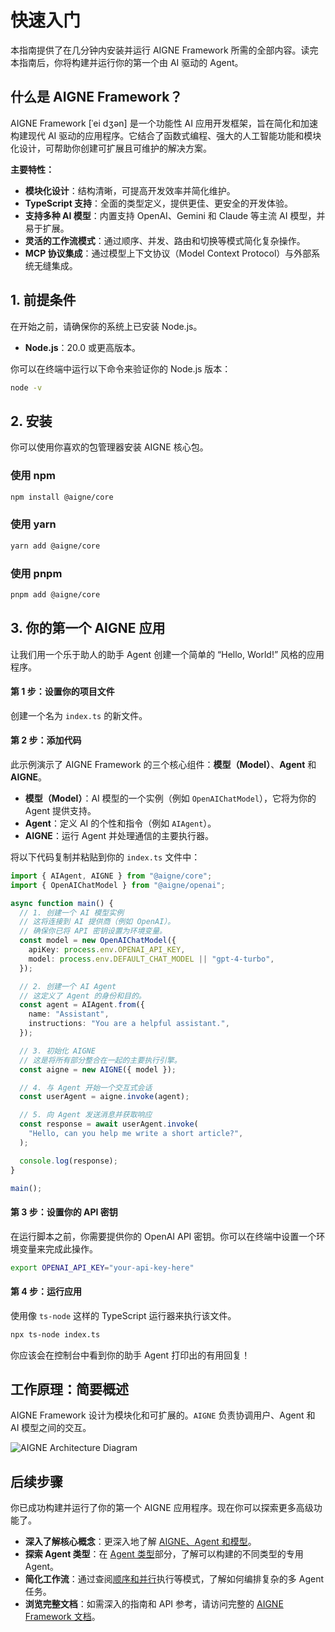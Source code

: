 # 快速入门

本指南提供了在几分钟内安装并运行 AIGNE Framework 所需的全部内容。读完本指南后，你将构建并运行你的第一个由 AI 驱动的 Agent。

## 什么是 AIGNE Framework？

AIGNE Framework [ˈei dʒən] 是一个功能性 AI 应用开发框架，旨在简化和加速构建现代 AI 驱动的应用程序。它结合了函数式编程、强大的人工智能功能和模块化设计，可帮助你创建可扩展且可维护的解决方案。

**主要特性：**

*   **模块化设计**：结构清晰，可提高开发效率并简化维护。
*   **TypeScript 支持**：全面的类型定义，提供更佳、更安全的开发体验。
*   **支持多种 AI 模型**：内置支持 OpenAI、Gemini 和 Claude 等主流 AI 模型，并易于扩展。
*   **灵活的工作流模式**：通过顺序、并发、路由和切换等模式简化复杂操作。
*   **MCP 协议集成**：通过模型上下文协议（Model Context Protocol）与外部系统无缝集成。

## 1. 前提条件

在开始之前，请确保你的系统上已安装 Node.js。

*   **Node.js**：20.0 或更高版本。

你可以在终端中运行以下命令来验证你的 Node.js 版本：

```bash
node -v
```

## 2. 安装

你可以使用你喜欢的包管理器安装 AIGNE 核心包。

### 使用 npm

```bash
npm install @aigne/core
```

### 使用 yarn

```bash
yarn add @aigne/core
```

### 使用 pnpm

```bash
pnpm add @aigne/core
```

## 3. 你的第一个 AIGNE 应用

让我们用一个乐于助人的助手 Agent 创建一个简单的 “Hello, World!” 风格的应用程序。

#### 第 1 步：设置你的项目文件

创建一个名为 `index.ts` 的新文件。

#### 第 2 步：添加代码

此示例演示了 AIGNE Framework 的三个核心组件：**模型（Model）**、**Agent** 和 **AIGNE**。

*   **模型（Model）**：AI 模型的一个实例（例如 `OpenAIChatModel`），它将为你的 Agent 提供支持。
*   **Agent**：定义 AI 的个性和指令（例如 `AIAgent`）。
*   **AIGNE**：运行 Agent 并处理通信的主要执行器。

将以下代码复制并粘贴到你的 `index.ts` 文件中：

```typescript
import { AIAgent, AIGNE } from "@aigne/core";
import { OpenAIChatModel } from "@aigne/openai";

async function main() {
  // 1. 创建一个 AI 模型实例
  // 这将连接到 AI 提供商（例如 OpenAI）。
  // 确保你已将 API 密钥设置为环境变量。
  const model = new OpenAIChatModel({
    apiKey: process.env.OPENAI_API_KEY,
    model: process.env.DEFAULT_CHAT_MODEL || "gpt-4-turbo",
  });

  // 2. 创建一个 AI Agent
  // 这定义了 Agent 的身份和目的。
  const agent = AIAgent.from({
    name: "Assistant",
    instructions: "You are a helpful assistant.",
  });

  // 3. 初始化 AIGNE
  // 这是将所有部分整合在一起的主要执行引擎。
  const aigne = new AIGNE({ model });

  // 4. 与 Agent 开始一个交互式会话
  const userAgent = aigne.invoke(agent);

  // 5. 向 Agent 发送消息并获取响应
  const response = await userAgent.invoke(
    "Hello, can you help me write a short article?",
  );

  console.log(response);
}

main();
```

#### 第 3 步：设置你的 API 密钥

在运行脚本之前，你需要提供你的 OpenAI API 密钥。你可以在终端中设置一个环境变量来完成此操作。

```bash
export OPENAI_API_KEY="your-api-key-here"
```

#### 第 4 步：运行应用

使用像 `ts-node` 这样的 TypeScript 运行器来执行该文件。

```bash
npx ts-node index.ts
```

你应该会在控制台中看到你的助手 Agent 打印出的有用回复！

## 工作原理：简要概述

AIGNE Framework 设计为模块化和可扩展的。`AIGNE` 负责协调用户、Agent 和 AI 模型之间的交互。

<picture>
  <source srcset="https://raw.githubusercontent.com/AIGNE-io/aigne-framework/main/assets/aigne-dark.png" media="(prefers-color-scheme: dark)">
  <source srcset="https://raw.githubusercontent.com/AIGNE-io/aigne-framework/main/assets/aigne.png" media="(prefers-color-scheme: light)">
  <img src="https://raw.githubusercontent.com/AIGNE-io/aigne-framework/main/aigne.png" alt="AIGNE Architecture Diagram" />
</picture>

## 后续步骤

你已成功构建并运行了你的第一个 AIGNE 应用程序。现在你可以探索更多高级功能了。

*   **深入了解核心概念**：更深入地了解 [AIGNE、Agent 和模型](./developer-guide-core-concepts.md)。
*   **探索 Agent 类型**：在 [Agent 类型](./developer-guide-agents.md)部分，了解可以构建的不同类型的专用 Agent。
*   **简化工作流**：通过查阅[顺序和并行](./developer-guide-agents-team-agent.md)执行等模式，了解如何编排复杂的多 Agent 任务。
*   **浏览完整文档**：如需深入的指南和 API 参考，请访问完整的 [AIGNE Framework 文档](https://www.arcblock.io/docs/aigne-framework)。